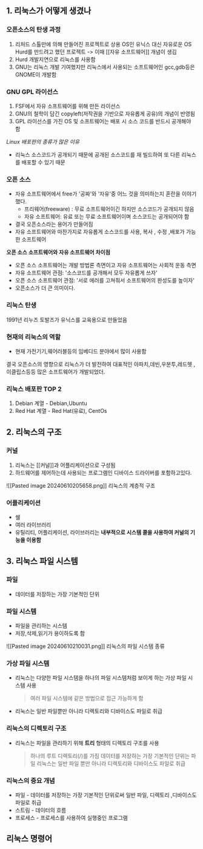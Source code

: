 ## 1. 리눅스가 어떻게 생겼나
### 오픈소스의 탄생 과정
1. 리처드 스톨만에 의해 만들어진 프로젝트로 상용 OS인 유닉스 대신 자유로운 OS Hurd를 만드려고 했던 프로젝트
	-> 이때 [[자유 소프트웨어]] 개념이 생김
1. Hurd 개발지연으로 리눅스를 사용함
2. GNU는 리눅스 개발 기여했지만 리눅스에서 사용되는 소프트웨어인 gcc,gdb등은 GNOME이 개발함

### GNU GPL 라이선스
1. FSF에서 자유 소프트웨어를 위해 만든 라이선스
2. GNU의 철학이 담긴 copyleft(저작권을 기반으로 자유롭게 공유)의 개념이 반영됨
3. GPL 라이선스를 가진 OS 및 소프트웨어는 배포 시 소스 코드를 반드시 공개해야 함

*Linux 배포판의 종류가 많은 이유*
- 리눅스 소스코드가 공개되기 때문에 공개된 소스코드를 재 빌드하여 또 다른 리눅스를 배포할 수 있기 때문

### 오픈 소스
- 자유 소프트웨어에서 free가 '공짜'와 '자유'중 어느 것을 의미하는지 혼란을 이야기했다.
	- 프리웨어(freeware) : 무료 소프트웨어이긴 하지만 소스코드가 공개되지 않음
	- 자유 소프트웨어: 유료 또는 무료 소프트웨어이며 소스코드는 공개되어야 함
- 결국 오픈소스라는 용어가 만들어짐
- 자유 소프트웨어와 마찬가지로 자유롭게 소스코드를 사용, 복사 , 수정 ,배포가 가능한 소프트웨어

**오픈 소스 소프트웨어와 자유 소프트웨어 차이점**
- 오픈 소스 소프트웨어는 개발 방법론 측면이고 자유 소프트웨어는 사회적 운동 측면
- 자유 소프트웨어 관점: '소스코드를 공개해서 모두 자유롭게 쓰자'
- 오픈 소스 소프트웨어 관점: '서로 에러를 고쳐줘서 소프트웨어의 완성도를 높이자'
- 오픈소스가 더 큰 의미이다.

### 리눅스 탄생
1991년 리누즈 토발즈가 유닉스를 교육용으로 만들었음
### 현재의 리눅스의 역할
- 현재 가전기기,웨어러블등의 임베디드 분야에서 많이 사용함

결국 오픈소스의 영향으로 리눅스가 더 발전하여 대표적인 아파치,데빈,우분투,레드헷 , 이클립스등등 많은 소프트웨어가 개발되었더.


### 리눅스 배포판 TOP 2
1. Debian 계열 - Debian,Ubuntu
2. Red Hat 계열 - Red Hat(유료), CentOs 

## 2. 리눅스의 구조

### 커널
1. 리눅스는 [[커널]]과 어플리케이션으로 구성됨 
2. 하드웨어를 제어하는데 사용되는 프로그램인 디바이스 드라이버를 포함하고있다.

![[Pasted image 20240610205658.png]]
리눅스의 계층적 구조


### 어플리케이션
- 쉘
- 여러 라이브러리 
- 유틸리티, 어플리케이션, 라이브러리는 **내부적으로 시스템 콜을 사용하여 커널의 기능을 이용함**


## 3. 리눅스 파일 시스템

### 파일 
- 데이터를 저장하는 가장 기본적인 단위
### 파일 시스템
- 파일을 관리하는 시스템
- 저장,삭제,읽기가 용이하도록 함

![[Pasted image 20240610210031.png]]
리눅스의 파일 시스템 종류

### 가상 파일 시스템
- 리눅스는 다양한 파일 시스템을 하나의 파일 시스템처럼 보이게 하는 가상 파일 시스템 사용
	> 여러 파일 시스템에 같은 방법으로 접근 가능하게 함 
- 리눅스는 일반 파일뿐만 아니라 디렉토리와 디바이스도 파일로 취급


### 리눅스의 디렉토리 구조
- 리눅스는 파일을 관리하기 위해 **트리** 형태의 디렉토리 구조를 사용 
	> 하나의 루트 디렉토리(/)를 가짐
	> 데이터를 저장하는 가장 기본적인 단위는 파일
	> 리눅스는 일반 파일 뿐만 아니라 디렉토리와 디바이스도 파일로 취급


### 리눅스의 중요 개념
- 파일 - 데이터를 저장하는 가장 기본적인 단위로써 일반 파일, 디렉토리 ,디바이스도 파일로 취급
- 스트림 - 데이터의 흐름
- 프로세스 - 프로세스를 사용하여 실행중인 프로그램



## 리눅스 명령어 

